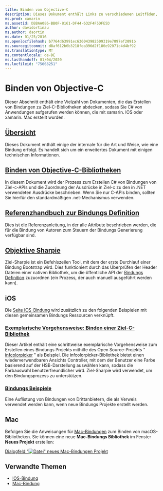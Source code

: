 ```yaml
---
title: Binden von Objective-C
description: Dieses Dokument enthält Links zu verschiedenen Leitfäden, in denen beschrieben C# wird, wie Bindungen mit dem Ziel-C-Code erstellt werden, sodass Entwickler in xamarin-Anwendungen offline-Bibliotheken verwenden können.
ms.prod: xamarin
ms.assetid: DBBAA086-BB0F-8161-DF44-632F4F5DFE5D
author: davidortinau
ms.author: daortin
ms.date: 01/25/2016
ms.openlocfilehash: b7764d63991ec636043982509319e7097ef2091b
ms.sourcegitcommit: d8af612b6b3218fea396d2f180e92071c4d4bf92
ms.translationtype: MT
ms.contentlocale: de-DE
ms.lasthandoff: 01/04/2020
ms.locfileid: "75663251"
---
```

# <a name="binding-objective-c"></a>Binden von Objective-C

Dieser Abschnitt enthält eine Vielzahl von Dokumenten, die das Erstellen von Bindungen zu Ziel-C-Bibliotheken abdecken, sodass Sie C# von Anwendungen aufgerufen werden können, die mit xamarin. IOS oder xamarin. Mac erstellt wurden.

## <a name="overviewcross-platformmaciosbindingoverviewmd"></a>[Übersicht](~/cross-platform/macios/binding/overview.md)

Dieses Dokument enthält einige der internale für die Art und Weise, wie eine Bindung erfolgt. Es handelt sich um ein erweitertes Dokument mit einigen technischen Informationen.

## <a name="binding-objective-c-librariescross-platformmaciosbindingobjective-c-librariesmd"></a>[Binden von Objective-C-Bibliotheken](~/cross-platform/macios/binding/objective-c-libraries.md)

In diesem Dokument wird der Prozess zum Erstellen C# von Bindungen von Ziel-c-APIs und die Zuordnung der Ausdrücke in Ziel-c zu den in .NET verwendeten Ausdrücke beschrieben.
Wenn Sie nur C-APIs binden, sollten Sie hierfür den standardmäßigen .net-Mechanismus verwenden.

## <a name="binding-definition-reference-guidecross-platformmaciosbindingbinding-types-referencemd"></a>[Referenzhandbuch zur Bindungs Definition](~/cross-platform/macios/binding/binding-types-reference.md)

Dies ist die Referenzanleitung, in der alle Attribute beschrieben werden, die für die Bindung von Autoren zum Steuern der Bindungs Generierung verfügbar sind.

## <a name="objective-sharpiecross-platformmaciosbindingobjective-sharpieindexmd"></a>[Objektive Sharpie](~/cross-platform/macios/binding/objective-sharpie/index.md)

Ziel-Sharpie ist ein Befehlszeilen Tool, mit dem der erste Durchlauf einer Bindung Bootstrap wird. Dies funktioniert durch das Überprüfen der Header Dateien einer nativen Bibliothek, um die öffentliche API der [Bindungs Definition](~/cross-platform/macios/binding/objective-c-libraries.md) zuzuordnen (ein Prozess, der auch manuell ausgeführt werden kann).

## <a name="ios"></a>iOS

Die [Seite IOS-Bindung](~/ios/platform/binding-objective-c/index.md) wird zusätzlich zu den folgenden Beispielen mit diesen gemeinsamen Bindungs Ressourcen verknüpft.

### <a name="walkthrough-binding-an-objective-c-libraryiosplatformbinding-objective-cwalkthroughmd"></a>[Exemplarische Vorgehensweise: Binden einer Ziel-C-Bibliothek](~/ios/platform/binding-objective-c/walkthrough.md)

Dieser Artikel enthält eine schrittweise exemplarische Vorgehensweise zum Erstellen eines Bindungs Projekts mithilfe des Open Source-Projekts " [infcolorpicker](https://github.com/InfinitApps/InfColorPicker) " als Beispiel. Die infcolorpicker-Bibliothek bietet einen wiederverwendbaren Ansichts Controller, mit dem der Benutzer eine Farbe basierend auf der HSB-Darstellung auswählen kann, sodass die Farbauswahl benutzerfreundlicher wird. Ziel-Sharpie wird verwendet, um den Bindungsprozess zu unterstützen.

### <a name="binding-sampleshttpsgithubcommonomonotouch-bindings"></a>[Bindungs Beispiele](https://github.com/mono/monotouch-bindings)

Eine Auflistung von Bindungen von Drittanbietern, die als Verweis verwendet werden kann, wenn neue Bindungs Projekte erstellt werden.

## <a name="mac"></a>Mac

Befolgen Sie die Anweisungen für [Mac-Bindungen](~/mac/platform/binding.md) zum Binden von macOS-Bibliotheken. Sie können eine neue **Mac-Bindungs Bibliothek** im Fenster **Neues Projekt** erstellen:

[Dialogfeld "![Datei" neues Mac-Bindungen Projekt](images/new-bindings-library-sml.png)](images/new-bindings-library.png#lightbox)

## <a name="related-links"></a>Verwandte Themen

- [IOS-Bindung](~/ios/platform/binding-objective-c/index.md)
- [Mac-Bindung](~/mac/platform/binding.md)
